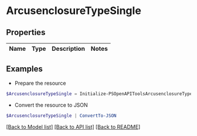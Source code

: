 # ArcusenclosureTypeSingle
## Properties

Name | Type | Description | Notes
------------ | ------------- | ------------- | -------------

## Examples

- Prepare the resource
```powershell
$ArcusenclosureTypeSingle = Initialize-PSOpenAPIToolsArcusenclosureTypeSingle 
```

- Convert the resource to JSON
```powershell
$ArcusenclosureTypeSingle | ConvertTo-JSON
```

[[Back to Model list]](../README.md#documentation-for-models) [[Back to API list]](../README.md#documentation-for-api-endpoints) [[Back to README]](../README.md)

